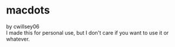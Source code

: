 # macdots
by cwillsey06<br>
I made this for personal use, but I don't care if you want to use it or whatever.
